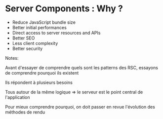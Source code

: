 <!-- .slide: class="two-column with-code" -->

# Server Components : Why ?

- Reduce JavaScript bundle size
- Better initial performances
- Direct access to server resources and APIs
- Better SEO
- Less client complexity
- Better security

Notes:

Avant d'essayer de comprendre quels sont les patterns des RSC, essayons de comprendre pourquoi ils existent

Ils répondent à plusieurs besoins

Tous autour de la même logique => le serveur est le point central de l'application

Pour mieux comprendre pourquoi, on doit passer en revue l'évolution des méthodes de rendu
